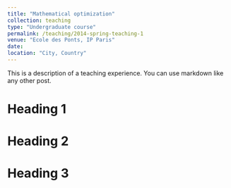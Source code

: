 ```yaml
---
title: "Mathematical optimization"
collection: teaching
type: "Undergraduate course"
permalink: /teaching/2014-spring-teaching-1
venue: "Ecole des Ponts, IP Paris"
date:
location: "City, Country"
---
```


This is a description of a teaching experience. You can use markdown like any other post.

Heading 1
======

Heading 2
======

Heading 3
======
